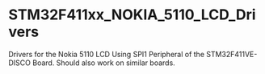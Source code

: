 # STM32F411xx_NOKIA_5110_LCD_Drivers
Drivers for the Nokia 5110 LCD Using SPI1 Peripheral of the STM32F411VE-DISCO Board. Should also work on similar boards.
